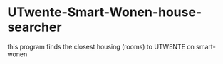 # UTwente-Smart-Wonen-house-searcher
this program finds the closest housing (rooms) to UTWENTE on smart-wonen
